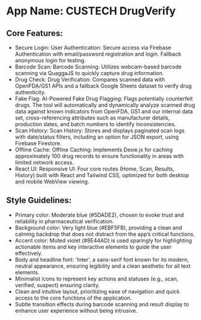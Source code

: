 # **App Name**: CUSTECH DrugVerify

## Core Features:

- Secure Login: User Authentication: Secure access via Firebase Authentication with email/password registration and login. Fallback anonymous login for testing.
- Barcode Scan: Barcode Scanning: Utilizes webcam-based barcode scanning via QuaggaJS to quickly capture drug information.
- Drug Check: Drug Verification: Compares scanned data with OpenFDA/GS1 APIs and a fallback Google Sheets dataset to verify drug authenticity.
- Fake Flag: AI-Powered Fake Drug Flagging: Flags potentially counterfeit drugs. The tool will automatically and dynamically analyze scanned drug data against known indicators from OpenFDA, GS1 and our internal data set, cross-referencing attributes such as manufacturer details, production dates, and batch numbers to identify inconsistencies.
- Scan History: Scan History: Stores and displays paginated scan logs with date/status filters, including an option for JSON export, using Firebase Firestore.
- Offline Cache: Offline Caching: Implements Dexie.js for caching approximately 100 drug records to ensure functionality in areas with limited network access.
- React UI: Responsive UI: Four core routes (Home, Scan, Results, History) built with React and Tailwind CSS, optimized for both desktop and mobile WebView viewing.

## Style Guidelines:

- Primary color: Moderate blue (#5DADE2), chosen to evoke trust and reliability in pharmaceutical verification.
- Background color: Very light blue (#EBF5FB), providing a clean and calming backdrop that does not distract from the app’s critical functions.
- Accent color: Muted violet (#8E44AD) is used sparingly for highlighting actionable items and key interactive elements to guide the user effectively.
- Body and headline font: 'Inter', a sans-serif font known for its modern, neutral appearance, ensuring legibility and a clean aesthetic for all text elements.
- Minimalist icons to represent key actions and statuses (e.g., scan, verified, suspect) ensuring clarity.
- Clean and intuitive layout, prioritizing ease of navigation and quick access to the core functions of the application.
- Subtle transition effects during barcode scanning and result display to enhance user experience without being intrusive.